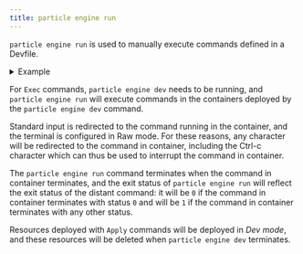 ```yaml
---
title: particle engine run
---
```


`particle engine run` is used to manually execute commands defined in a Devfile.

<details>
<summary>Example</summary>

A command `connect` is defined in the Devfile, executing the `bash` command in the `runtime` component.

```yaml
schemaVersion: 2.2.0
[...]
commands:
  - id: connect
    exec:
      component: runtime
      commandLine: bash
  [...]

```

```shell
$ particle engine run connect
bash-4.4$ 
```

</details>


For `Exec` commands, `particle engine dev` needs to be running, and `particle engine run` 
will execute commands in the containers deployed by the `particle engine dev` command. 

Standard input is redirected to the command running in the container, and the terminal is configured in Raw mode. For these reasons, any character will be redirected to the command in container, including the Ctrl-c character which can thus be used to interrupt the command in container.

The `particle engine run` command terminates when the command in container terminates, and the exit status of `particle engine run` will reflect the exit status of the distant command: it will be `0` if the command in container terminates with status `0` and will be `1` if the command in container terminates with any other status.

Resources deployed with `Apply` commands will be deployed in *Dev mode*, 
and these resources will be deleted when `particle engine dev` terminates.

